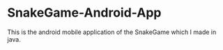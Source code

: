 # SnakeGame-Android-App
This is the android mobile application of the SnakeGame which I made in java.
